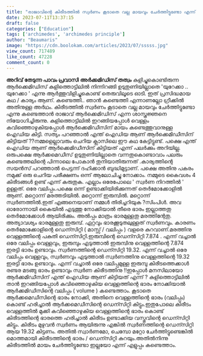 ```yaml
---
title: "രാജാവിന്റെ കിരീടത്തില്‍ സ്വര്‍ണം കൂടാതെ വല്ല മായവും ചേര്‍ത്തിട്ടുണ്ടോ എന്ന് കുളിക്കുന്നതിനിടയിൽ അർക്കമിഡിസ് കണ്ടെത്തിയതെങ്ങനെ ?"
date: 2023-07-11T13:37:15
draft: false
categories: ["Education"]
tags: ['archimedes', 'archimedes principle']
author: "Beaumaris"
image: "https://cdn.boolokam.com/articles/2023/07/sssss.jpg"
view_count: 717489
like_count: 47228
comment_count: 0
---
```


**അറിവ് തേടുന്ന പാവം പ്രവാസി** **അർക്കമിഡിസ് തത്വം** കുളിച്ചുകൊണ്ടിരുന്ന ആര്‍ക്കെമിഡിസ് കുളിത്തൊട്ടിലില്‍ നിന്നിറങ്ങി ഉടുതുണിയില്ലാതെ 'യുറേക്കാ .. യുറേക്കാ ' എന്നു ആര്‍ത്തുവിളിച്ചുകൊണ്ട് തെരുവിലൂടെ ഓടി. ഇത് പ്രസിദ്ധമായ കഥ / കാര്യം ആണ്. കണ്ടെത്തി.. ഞാൻ കണ്ടെത്തി എന്നാണല്ലോ ഗ്രീക്കിൽ അതിനുള്ള അർഥം. കിരീടത്തില്‍ സ്വര്‍ണം കൂടാതെ വല്ല മായവും ചേര്‍ത്തിട്ടുണ്ടോ എന്നു കണ്ടെത്താന്‍ രാജാവ് ആര്‍ക്കെമിഡിസ് എന്ന ശാസ്ത്രജ്ഞനെ നിയോഗിച്ചിരുന്നു. കുളിത്തൊട്ടിലില്‍ ഇറങ്ങിയപ്പോൾ വെള്ളം കവിഞ്ഞൊഴുകിയപ്പോൾ ആര്‍ക്കെമിഡീസിന് മായം കണ്ടെത്തുവാനുള്ള ഐഡിയ കിട്ടി. സത്യം പറഞ്ഞാൽ എന്ത് ഐഡിയ ആണ് ആര്‍ക്കെമിഡീസിന് കിട്ടിയത് ??നമ്മളെല്ലാവരും ചെറിയ ക്ലാസിലെ ഈ കഥ കേട്ടിട്ടുണ്ട്. പക്ഷെ എന്ത് ഐഡിയ ആണ് ആര്‍ക്കെമിഡീസിന് കിട്ടിയത് എന്ന് പലർക്കും അറിയില്ല. ഒരുപക്ഷെ ആർക്കമെഡീസ് ഉടുതുണിയില്ലാതെ വന്നതുകൊണ്ടാവാം പലരും കണ്ടെത്തലിന്റെ പിന്നാലെ പോകാൻ തുനിയാതിരുന്നത് .കാര്യത്തിന്റെ സയൻസ് പറഞ്ഞാൽ പെട്ടന്ന് ദഹിക്കാൻ ബുദ്ധിമുട്ടാണ്. പക്ഷെ അതിനു പകരം നമുക്ക് ഒരു ചെറിയ പരീക്ഷണം ഒന്ന് ആലോചിച്ചു നോക്കാം. നമ്മുടെ കൈവശം 4 കിരീടങ്ങൾ ഉണ്ട് എന്ന് കരുതുക. എല്ലാം ഒരേപോലെ ' സ്വർണ നിറത്തിൽ ' ഉള്ളത്. ഒരേ വലിപ്പം.പക്ഷെ ഒന്ന് ഉണ്ടാക്കിയിരിക്കുന്നത് തെർമോക്കോളിൽ ആണ്. മറ്റൊന്ന് മരത്തടിയിൽ. മറ്റൊന്ന് ഇരുമ്പിൽ. മറ്റൊന്ന് സ്വർണത്തിൽ.ഇത് എങ്ങനെയാണ് നമ്മൾ തിരിച്ചറിയുക ?സിംപിൾ. അവ ഓരോന്നായി കൈയിൽ എടുത്തു നോക്കിയാൽ തീരെ ഭാരം ഇല്ലാത്തതു തെർമോക്കോൾ ആയിരിക്കും. അൽപ്പം മാത്രം ഭാരമുള്ളതു മരത്തിന്റേതു. അത്യാവശ്യം ഭാരമുള്ളതു ഇരുമ്പ്. [](https://cdn.boolokam.com/articles/2023/07/sssss.jpg) ഏറ്റവും ഭാരക്കൂടുതലുള്ളത് സ്വർണവും. കാരണം തെർമോക്കോളിന്റെ ഡെന്സിറ്റി ( മാസ്സ് / വലിപ്പം ) വളരെ കുറവാണ്.മരത്തിനു വെള്ളത്തിന്റെ പകുതി ഡെന്സിറ്റി.ഇരുമ്പിന്റെ ഡെന്സിറ്റി 7.874 . എന്ന് വച്ചാൽ ഒരേ വലിപ്പം വെള്ളവും, ഇരുമ്പും എടുത്താൽ ഇരുമ്പിനു വെള്ളത്തിന്റെ 7.874 ഇരട്ടി ഭാരം ഉണ്ടാവും. സ്വർണത്തിന്റെ ഡെന്സിറ്റി 19.32. എന്ന് വച്ചാൽ ഒരേ വലിപ്പം വെള്ളവും, സ്വർണവും എടുത്താൽ സ്വർണത്തിനു വെള്ളത്തിന്റെ 19.32 ഇരട്ടി ഭാരം ഉണ്ടാവും. എന്ന് വച്ചാൽ ഒരേ വലിപ്പമുള്ള ഇരുമ്പു കിരീടത്തെക്കാൾ രണ്ടര മടങ്ങു ഭാരം ഉണ്ടാവും സ്വർണ കിരീടത്തിനു !!ഇപ്പോൾ മനസിലായോ ആർക്കമിഡീസിന് എന്ത് ഐഡിയ ആണ് കിട്ടിയത് എന്ന് ? കുളിത്തൊട്ടിലില്‍ താൻ ഇറങ്ങിയപ്പോൾ കവിഞ്ഞൊഴുകിയ വെള്ളത്തിന്റെ ഭാരം നോക്കിയാൽ ആർക്കമിഡീസിന്റെ വലിപ്പം ( volume ) കണ്ടെത്താം. കൂടാതെ ആർക്കമെഡീസിന്റെ ഭാരം നോക്കി, അതിനെ വെള്ളത്തിന്റെ ഭാരം (വലിപ്പം) കൊണ്ട് ഹരിച്ചാൽ ആർക്കമെഡീസിന്റെ ഡെന്സിറ്റി കിട്ടും.ഇതുപോലെ കിരീടം വെള്ളത്തിൽ മുക്കി കവിഞ്ഞൊഴുകിയ വെള്ളത്തിന്റെ ഭാരം കൊണ്ട് കിരീടത്തിന്റെ ഭാരത്തെ ഹരിച്ചാൽ കിരീടം ഉണ്ടാക്കിയ വസ്തുവിന്റെ ഡെന്സിറ്റി കിട്ടും. കിരീടം മുഴുവൻ സ്വർണം ആയിരുന്നു എങ്കിൽ സ്വർണത്തിന്റെ ഡെന്സിറ്റി ആയ 19.32 കിട്ടണം. അതിൽ സ്വാർണമോ, ചെമ്പോ മറ്റോ ചേർത്തിട്ടുണ്ടെങ്കിൽ മൊത്തമായി കിരീടത്തിന്റെ ഭാരം / ഡെന്സിറ്റി കുറയും.അതിൽനിന്നു കിരീടത്തിൽ മായം ചേർത്തിട്ടുണ്ടോ ഇല്ലയോ എന്ന് എളുപ്പം കണ്ടെത്താം.
